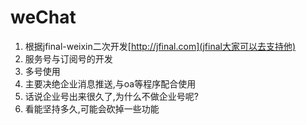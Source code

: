 # weChat
1. 根据jfinal-weixin二次开发[http://jfinal.com](jfinal大家可以去支持他)
2. 服务号与订阅号的开发
3. 多号使用
4. 主要决绝企业消息推送,与oa等程序配合使用
5. 话说企业号出来很久了,为什么不做企业号呢?
6. 看能坚持多久,可能会砍掉一些功能
